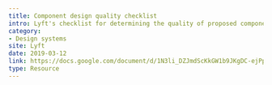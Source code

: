 ```yaml
---
title: Component design quality checklist
intro: Lyft's checklist for determining the quality of proposed components.
category:
- Design systems
site: Lyft
date: 2019-03-12
link: https://docs.google.com/document/d/1N3li_DZJmdScKkGW1b9JKgDC-ejPpQYbYd1g1e9W6Ig/edit
type: Resource
---
```

